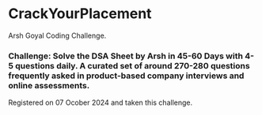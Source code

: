 # CrackYourPlacement
Arsh Goyal Coding Challenge.

### Challenge: Solve the DSA Sheet by Arsh in 45-60 Days with 4-5 questions daily. A curated set of around 270-280 questions frequently asked in product-based company interviews and online assessments.

Registered on 07 Ocober 2024 and taken this challenge.


